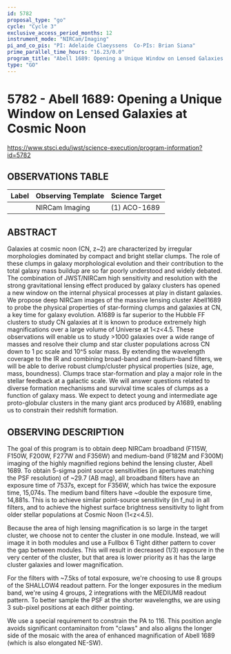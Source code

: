 ```yaml
---
id: 5782
proposal_type: "go"
cycle: "Cycle 3"
exclusive_access_period_months: 12
instrument_mode: "NIRCam/Imaging"
pi_and_co_pis: "PI: Adelaide Claeyssens  Co-PIs: Brian Siana"
prime_parallel_time_hours: "16.23/0.0"
program_title: "Abell 1689: Opening a Unique Window on Lensed Galaxies at Cosmic Noon"
type: "GO"
---
```

# 5782 - Abell 1689: Opening a Unique Window on Lensed Galaxies at Cosmic Noon
https://www.stsci.edu/jwst/science-execution/program-information?id=5782
## OBSERVATIONS TABLE
| Label | Observing Template | Science Target |
| :---- | :----------------- | :------------- |
|       | NIRCam Imaging     | (1) ACO-1689   |

## ABSTRACT

Galaxies at cosmic noon (CN, z~2) are characterized by irregular morphologies dominated by compact and bright stellar clumps. The role of these clumps in galaxy morphological evolution and their contribution to the total galaxy mass buildup are so far poorly understood and widely debated. The combination of JWST/NIRCam high sensitivity and resolution with the strong gravitational lensing effect produced by galaxy clusters has opened a new window on the internal physical processes at play in distant galaxies. We propose deep NIRCam images of the massive lensing cluster Abell1689 to probe the physical properties of star-forming clumps and galaxies at CN, a key time for galaxy evolution. A1689 is far superior to the Hubble FF clusters to study CN galaxies at it is known to produce extremely high magnifications over a large volume of Universe at 1<z<4.5. These observations will enable us to study >1000 galaxies over a wide range of masses and resolve their clump and star cluster populations across CN down to 1 pc scale and 10^5 solar mass. By extending the wavelength coverage to the IR and combining broad-band and medium-band filters, we will be able to derive robust clump/cluster physical properties (size, age, mass, boundness). Clumps trace star-formation and play a major role in the stellar feedback at a galactic scale. We will answer questions related to diverse formation mechanisms and survival time scales of clumps as a function of galaxy mass. We expect to detect young and intermediate age proto-globular clusters in the many giant arcs produced by A1689, enabling us to constrain their redshift formation.

## OBSERVING DESCRIPTION

The goal of this program is to obtain deep NIRCam broadband (F115W, F150W, F200W, F277W and F356W) and medium-band (F182M and F300M) imaging of the highly magnified regions behind the lensing cluster, Abell 1689. To obtain 5-sigma point source sensitivities (in apertures matching the PSF resolution) of ~29.7 (AB mag), all broadband filters have an exposure time of 7537s, except for F356W, which has twice the exposure time, 15,074s. The medium band filters have ~double the exposure time, 14,881s. This is to achieve similar point-source sensitivity (in f_nu) in all filters, and to achieve the highest surface brightness sensitivity to light from older stellar populations at Cosmic Noon (1<z<4.5).

Because the area of high lensing magnification is so large in the target cluster, we choose not to center the cluster in one module. Instead, we will image it in both modules and use a Fullbox 6 Tight dither pattern to cover the gap between modules. This will result in decreased (1/3) exposure in the very center of the cluster, but that area is lower priority as it has the large cluster galaxies and lower magnification.

For the filters with ~7.5ks of total exposure, we're choosing to use 8 groups of the SHALLOW4 readout pattern. For the longer exposures in the medium band, we're using 4 groups, 2 integrations with the MEDIUM8 readout pattern. To better sample the PSF at the shorter wavelengths, we are using 3 sub-pixel positions at each dither pointing.

We use a special requirement to constrain the PA to 116. This position angle avoids significant contaminaiton from "claws" and also aligns the longer side of the mosaic with the area of enhanced magnification of Abell 1689 (which is also elongated NE-SW).